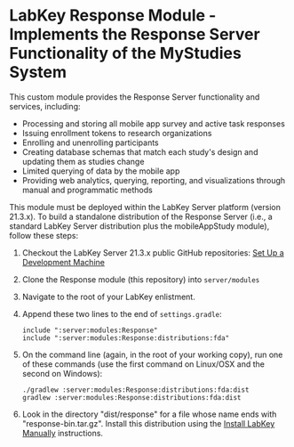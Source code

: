 # LabKey Response Module - Implements the Response Server Functionality of the MyStudies System

This custom module provides the Response Server functionality and services, including:

- Processing and storing all mobile app survey and active task responses
- Issuing enrollment tokens to research organizations
- Enrolling and unenrolling participants
- Creating database schemas that match each study's design and updating them as studies change
- Limited querying of data by the mobile app
- Providing web analytics, querying, reporting, and visualizations through manual and programmatic methods

This module must be deployed within the LabKey Server platform (version 21.3.x). To build a standalone distribution of the Response Server (i.e., a standard LabKey Server distribution plus the mobileAppStudy module), follow these steps:

1. Checkout the LabKey Server 21.3.x public GitHub repositories: [Set Up a Development Machine](https://www.labkey.org/Documentation/wiki-page.view?name=devMachine)

1. Clone the Response module (this repository) into `server/modules`

1. Navigate to the root of your LabKey enlistment.

1. Append these two lines to the end of `settings.gradle`:
   ```
   include ":server:modules:Response"
   include ":server:modules:Response:distributions:fda"
   ```

1. On the command line (again, in the root of your working copy), run one of these commands (use the first command on Linux/OSX and the second on Windows):

    ```
    ./gradlew :server:modules:Response:distributions:fda:dist
    gradlew :server:modules:Response:distributions:fda:dist
    ```

1. Look in the directory "dist/response" for a file whose name ends with "response-bin.tar.gz". Install this distribution using the [Install LabKey Manually](https://www.labkey.org/Documentation/wiki-page.view?name=manualInstall) instructions.
